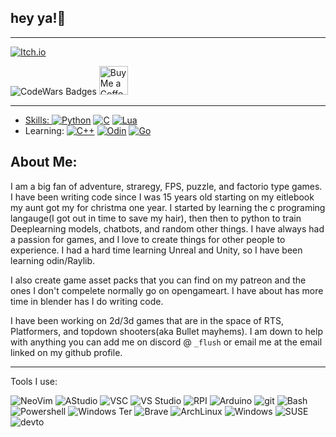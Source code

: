 ## hey ya!👋

---

[![Itch.io](https://static.itch.io/images/logo-white-new.svg)](https://whyflush.itch.io)

![CodeWars Badges](https://www.codewars.com/users/Flush/badges/large) 
<a href='https://ko-fi.com/flush' target='_blank'><img height='35' style='border:0px;height:46px;' src='https://az743702.vo.msecnd.net/cdn/kofi3.png?v=0' border='0' alt='Buy Me a Coffee at ko-fi.com' />

---

* Skills: [![Python](https://img.shields.io/badge/Python-3776AB?logo=python&logoColor=fff)](#) [![C](https://img.shields.io/badge/C-00599C?logo=c&logoColor=white)](#) [![Lua](https://img.shields.io/badge/Lua-%232C2D72.svg?logo=lua&logoColor=white)](#)
* Learning: [![C++](https://img.shields.io/badge/C++-%2300599C.svg?logo=c%2B%2B&logoColor=white)](#) [![Odin](https://custom-icon-badges.demolab.com/badge/Odin-1E5184?logo=odinlang)](#) [![Go](https://img.shields.io/badge/Go-%2300ADD8.svg?&logo=go&logoColor=white)](#)

## About Me: 

I am a big fan of adventure, straregy, FPS, puzzle, and factorio type games. I have been writing code since I was 15 years old starting on my eitlebook my aunt got my for christma one year. I started by learning the c programing langauge(I got out in time to save my hair), then then to python to train Deeplearning models, chatbots, and random other things. I have always had a passion for games, and I love to create things for other people to experience. I had a hard time learning Unreal and Unity, so I have been learning odin/Raylib. 

I also create game asset packs that you can find on my patreon and the ones I don't compelete normally go on opengameart. I have about has more time in blender has I do writing code.

I have been working on 2d/3d games that are in the space of RTS, Platformers, and topdown shooters(aka Bullet mayhems). I am down to help with anything you can add me on discord @ `_flush` or email me at the email linked on my github profile. 

---

Tools I use:

![NeoVim](https://img.shields.io/badge/NeoVim-%2357A143.svg?&style=for-the-badge&logo=neovim&logoColor=white) ![AStudio](https://img.shields.io/badge/Android_Studio-3DDC84?style=for-the-badge&logo=android-studio&logoColor=white) ![VSC](https://img.shields.io/badge/Visual_Studio_Code-0078D4?style=for-the-badge&logo=visual%20studio%20code&logoColor=white) ![VS Studio](https://img.shields.io/badge/Visual_Studio-5C2D91?style=for-the-badge&logo=visual%20studio&logoColor=white) ![RPI](https://img.shields.io/badge/Raspberry%20Pi-A22846?style=for-the-badge&logo=Raspberry%20Pi&logoColor=white) ![Arduino](	https://img.shields.io/badge/Arduino-00979D?style=for-the-badge&logo=Arduino&logoColor=white) ![git](https://img.shields.io/badge/GIT-E44C30?style=for-the-badge&logo=git&logoColor=white) ![Bash](https://img.shields.io/badge/GNU%20Bash-4EAA25?style=for-the-badge&logo=GNU%20Bash&logoColor=white) ![Powershell](	https://img.shields.io/badge/powershell-5391FE?style=for-the-badge&logo=powershell&logoColor=white) ![Windows Ter](https://img.shields.io/badge/windows%20terminal-4D4D4D?style=for-the-badge&logo=windows%20terminal&logoColor=white) ![Brave](https://img.shields.io/badge/Brave-FF1B2D?style=for-the-badge&logo=Brave&logoColor=white) ![ArchLinux](https://img.shields.io/badge/Arch_Linux-1793D1?style=for-the-badge&logo=arch-linux&logoColor=white) ![Windows](https://img.shields.io/badge/Windows-0078D6?style=for-the-badge&logo=windows&logoColor=white) ![SUSE](https://img.shields.io/badge/SUSE-0C322C?style=for-the-badge&logo=SUSE&logoColor=white) ![devto](https://img.shields.io/badge/dev.to-0A0A0A?style=for-the-badge&logo=devdotto&logoColor=white)
